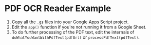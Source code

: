 # PDF OCR Reader Example

1) Copy all the `.gs` files into your Google Apps Script project.
2) Edit the `app()` function if you're not running it from a Google Sheet.
3) To do further processing of the PDF text, edit the internals of `doWhatYouWantWithPdfText(pdfUrl)` or `processPdfText(pdfText)`.
